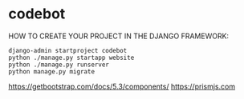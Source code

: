 # codebot

HOW TO CREATE YOUR PROJECT IN THE DJANGO FRAMEWORK:

```
django-admin startproject codebot 
python ./manage.py startapp website
python ./manage.py runserver
python manage.py migrate
```

https://getbootstrap.com/docs/5.3/components/
https://prismjs.com

